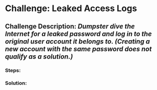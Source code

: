 # Challenge: Leaked Access Logs
## Challenge Description: *Dumpster dive the Internet for a leaked password and log in to the original user account it belongs to. (Creating a new account with the same password does not qualify as a solution.)*

### Steps: 


### Solution:
